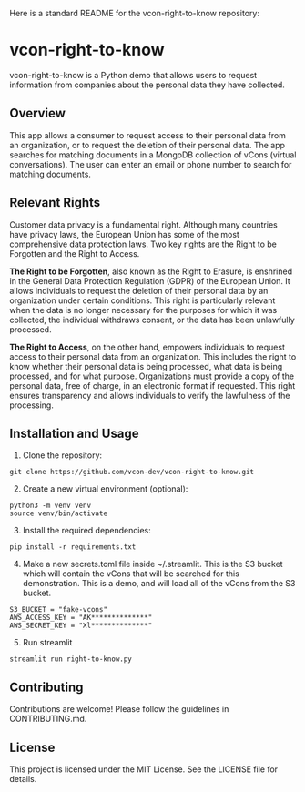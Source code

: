 Here is a standard README for the vcon-right-to-know repository:

# vcon-right-to-know

vcon-right-to-know is a Python demo that allows users to request information from companies about the personal data they have collected.

## Overview

This app allows a consumer to request access to their personal data from an organization,
or to request the deletion of their personal data. The app searches for matching documents
in a MongoDB collection of vCons (virtual conversations). The user can enter an email or 
phone number to search for matching documents.

## Relevant Rights
    
Customer data privacy is a fundamental right. Although many countries have privacy laws,
the European Union has some of the most comprehensive data protection laws. Two key rights
are the Right to be Forgotten and the Right to Access.
    
**The Right to be Forgotten**, also known as the Right to Erasure, is enshrined in the 
General Data Protection Regulation (GDPR) of the European Union. It allows individuals 
to request the deletion of their personal data by an organization under certain 
conditions. This right is particularly relevant when the data is no longer 
necessary for the purposes for which it was collected, the individual withdraws 
consent, or the data has been unlawfully processed.

**The Right to Access**, on the other hand, empowers individuals to request access 
to their personal data from an organization. This includes the right to know whether 
their personal data is being processed, what data is being processed, and for what purpose. 
Organizations must provide a copy of the personal data, free of charge, in an electronic 
format if requested. This right ensures transparency and allows individuals to verify the 
lawfulness of the processing.

## Installation and Usage

1. Clone the repository:

```
git clone https://github.com/vcon-dev/vcon-right-to-know.git
```

2. Create a new virtual environment (optional):

``` 
python3 -m venv venv
source venv/bin/activate
```

3. Install the required dependencies:

```
pip install -r requirements.txt
```

4. Make a new secrets.toml file inside ~/.streamlit. This is the S3 bucket which will contain the vCons that will be searched for this demonstration. This is a demo, and will load all of the vCons from the S3 bucket.
```
S3_BUCKET = "fake-vcons"
AWS_ACCESS_KEY = "AK**************"
AWS_SECRET_KEY = "Xl**************"
```
5. Run streamlit
```
streamlit run right-to-know.py
```

## Contributing

Contributions are welcome! Please follow the guidelines in CONTRIBUTING.md.

## License

This project is licensed under the MIT License. See the LICENSE file for details.
